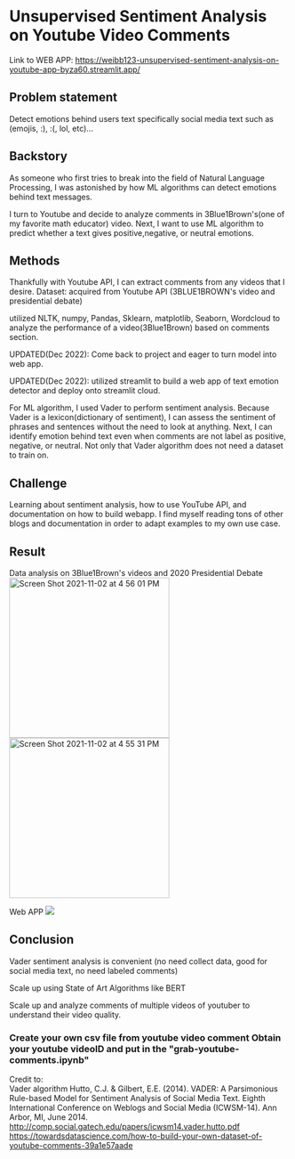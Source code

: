 # Unsupervised Sentiment Analysis on Youtube Video Comments

Link to WEB APP: https://weibb123-unsupervised-sentiment-analysis-on-youtube-app-byza60.streamlit.app/


<h2>Problem statement</h2>
Detect emotions behind users text specifically social media text such as (emojis, :), :(, lol, etc)...

<h2>Backstory</h2>
As someone who first tries to break into the field of Natural Language Processing, I was astonished by how ML algorithms can detect emotions behind text messages. 

I turn to Youtube and decide to analyze comments in 3Blue1Brown's(one of my favorite math educator) video. Next, I want to use ML algorithm to predict whether a text gives positive,negative, or neutral emotions.

<h2>Methods</h2>
Thankfully with Youtube API, I can extract comments from any videos that I desire.
Dataset: acquired from Youtube API (3BLUE1BROWN's video and presidential debate)

utilized NLTK, numpy, Pandas, Sklearn, matplotlib, Seaborn, Wordcloud to analyze the performance of a video(3Blue1Brown) based on comments section.

UPDATED(Dec 2022): Come back to project and eager to turn model into web app.

UPDATED(Dec 2022): utilized streamlit to build a web app of text emotion detector and deploy onto streamlit cloud.

For ML algorithm, I used Vader to perform sentiment analysis. Because Vader is a lexicon(dictionary of sentiment), I can assess the sentiment of phrases and sentences without the need to look at anything. Next, I can identify emotion behind text even when comments are not label as positive, negative, or neutral. Not only that Vader algorithm does not need a dataset to train on.

<h2>Challenge</h2>
Learning about sentiment analysis, how to use YouTube API, and documentation on how to build webapp. I find myself reading tons of other blogs and documentation in order to adapt examples to my own use case.

<h2>Result</h2>
Data analysis on 3Blue1Brown's videos and 2020 Presidential Debate
<img width="288" alt="Screen Shot 2021-11-02 at 4 56 01 PM" src="https://user-images.githubusercontent.com/84426364/139952010-e16b8d0d-24c4-484f-9014-6a44e5918212.png">

<img width="288" alt="Screen Shot 2021-11-02 at 4 55 31 PM" src="https://user-images.githubusercontent.com/84426364/139952041-dbcbdf13-aaa3-43ac-a858-52c2eb648ffd.png">

Web APP
<img src="https://user-images.githubusercontent.com/84426364/208281878-2fb8320e-7811-44d9-9649-df5355eedc6b.png">


<h2>Conclusion</h2>
Vader sentiment analysis is convenient (no need collect data, good for social media text, no need labeled comments)

Scale up using State of Art Algorithms like BERT

Scale up and analyze comments of multiple videos of youtuber to understand their video quality.

<h3> Create your own csv file from youtube video comment 
Obtain your youtube videoID and put in the "grab-youtube-comments.ipynb" </h3>

Credit to:
<br> Vader algorithm
Hutto, C.J. & Gilbert, E.E. (2014). VADER: A Parsimonious Rule-based Model for Sentiment Analysis of Social Media Text. Eighth International Conference on Weblogs and Social Media (ICWSM-14). Ann Arbor, MI, June 2014.
http://comp.social.gatech.edu/papers/icwsm14.vader.hutto.pdf
<br>https://towardsdatascience.com/how-to-build-your-own-dataset-of-youtube-comments-39a1e57aade</br>
